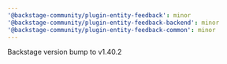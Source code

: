 ```yaml
---
'@backstage-community/plugin-entity-feedback': minor
'@backstage-community/plugin-entity-feedback-backend': minor
'@backstage-community/plugin-entity-feedback-common': minor
---
```


Backstage version bump to v1.40.2
